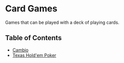 # Card Games

Games that can be played with a deck of playing cards.

## Table of Contents

* [Cambio](Cambio)
* [Texas Hold'em Poker](Poker)
